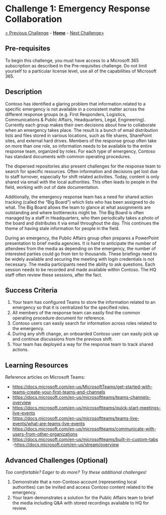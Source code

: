 # Challenge 1: Emergency Response Collaboration

[< Previous Challenge](./00-prereqs.md) - **[Home](../readme.md)** - [Next Challenge>](./02-firstresponders.md)

## Pre-requisites
To begin this challenge, you must have access to a Microsoft 365 subscription as described in the Pre-requisites challenge. Do not limit yourself to a particular license level, use all of the capabilities of Microsoft 365.

## Description
Contoso has identified a glaring problem that information related to a specific emergency is not available in a consistent matter across the different response groups (e.g. First Responders, Logistics, Communications & Public Affairs, Headquarters, Legal, Engineering). Currently each group makes their own decisions about how to collaborate when an emergency takes place. The result is a bunch of email distribution lists and files stored in various locations, such as file shares, SharePoint sites, and external hard drives. Members of the response group often take on more than one role, so information needs to be available to the entire response team, organized by roles. For each type of emergency, Contoso has standard documents with common operating procedures. 

The dispersed repositories also present challenges for the response team to search for specific resources. Often information and decisions get lost due to staff turnover, especially for shift related activities. Today, content is only shared via email with the local authorities. This often leads to people in the field, working with out of date documentation.  

Additionally, the emergency response team has a need for shared action tracking (called the “Big Board”) which lists who has been assigned to do what. The Big Board allows the team to glance at what assignments are outstanding and where bottlenecks might be. The Big Board is often managed by a staff in Headquarters, who then periodically takes a photo of the board and distributes it via email throughout the day. This continues the theme of having stale information for people in the field.  

During an emergency, the Public Affairs group often prepares a PowerPoint presentation to brief media agencies. It is hard to anticipate the number of attendees from the media as depending on the emergency, the number of interested parties could go from ten to thousands. These briefings need to be widely available and securing the meeting with login credentials is not necessary. The media participants need the ability to ask questions. Each session needs to be recorded and made available within Contoso. The HQ staff often review these sessions, after the fact. 


## Success Criteria

1. Your team has configured Teams to store the information related to an emergency so that it is centralized for the specified roles.
1. All members of the response team can easily find the common operating procedure document for reference. 
1. Contoso users can easily search for information across roles related to the emergency.
1. During any shift change, an onboarded Contoso user can easily pick up and continue discussions from the previous shift. 
1. Your team has deployed a way for the response team to track shared actions.


## Learning Resources

Reference articles on Microsoft Teams:
- <https://docs.microsoft.com/en-us/MicrosoftTeams/get-started-with-teams-create-your-first-teams-and-channels>
- <https://docs.microsoft.com/en-us/microsoftteams/teams-channels-overview>
- <https://docs.microsoft.com/en-us/microsoftteams/quick-start-meetings-live-events>
- <https://docs.microsoft.com/en-us/microsoftteams/teams-live-events/what-are-teams-live-events>
- <https://docs.microsoft.com/en-us/microsoftteams/communicate-with-users-from-other-organizations>
- <https://docs.microsoft.com/en-us/microsoftteams/built-in-custom-tabs>
-<https://docs.microsoft.com/en-us/stream/overview>


## Advanced Challenges (Optional)

*Too comfortable?  Eager to do more?  Try these additional challenges!*

1. Demonstrate that a non-Contoso account (representing local authorities) can be invited and access Contoso content related to the emergency. 
1. Your team demonstrates a solution for the Public Affairs team to brief the media including Q&A with stored recordings available to HQ for review. 


